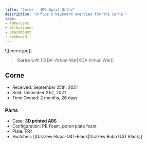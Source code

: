 ```yaml
---
title: "Corne - 40% Split Ortho"
description: "d-floe's keyboard overview for the Corne."
tags:
- 40Percent
- Ortholinear
- StackMount
- keyboard
---
```


![[corne.jpg]]

> **Corne** with [[XDA-Virtual-War|XDA Virtual War]]

## Corne

- Received: September 25th, 2021
- Sold: December 21st, 2021
- Time Owned: 2 months, 26 days

### Parts

- Case: **3D printed ABS**
- Configuration: PE Foam, poron plate foam
- Plate: FR4
- Switches: [[Gazzew-Boba-U4T-Black|Gazzew Boba U4T Black]]
